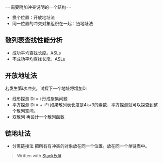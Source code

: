 ==需要附加冲突说明的一个结构==

 - 换个位置：开放地址法
 - 同一位置的冲突对象组织在一起：链地址法
## 散列表查找性能分析
- 成功平均查找长度。ASLs
- 不成功平均查找长度。ASLu
## 开放地址法
若发生第i次冲突，试探下一个地址将增加Di
- 线形探测
Di = i
形成聚集问题
- 平方探测
Di = +-i*i
如果散列表长度是4k+3的素数，平方探测就可以探查到整个散列空间。
- 双散列
再设计一个散列函数

## 链地址法
- 分离链接法
把所有有冲突的对象放在同一个位置。放在同一个单链表中。

> Written with [StackEdit](https://stackedit.io/).
<!--stackedit_data:
eyJoaXN0b3J5IjpbLTU4MzI3MjUwOV19
-->